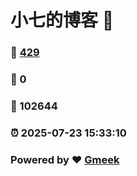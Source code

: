 # 小七的博客 :link:  
### :page_facing_up: [429](/tag.html) 
### :speech_balloon: 0 
### :hibiscus: 102644 
### :alarm_clock: 2025-07-23 15:33:10 
### Powered by :heart: [Gmeek](https://github.com/Meekdai/Gmeek)
